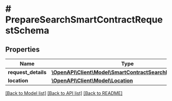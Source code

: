 # # PrepareSearchSmartContractRequestSchema

## Properties

Name | Type | Description | Notes
------------ | ------------- | ------------- | -------------
**request_details** | [**\OpenAPI\Client\Model\SmartContractSearchRequestDetails**](SmartContractSearchRequestDetails.md) |  | [optional]
**location** | [**\OpenAPI\Client\Model\Location**](Location.md) |  | [optional]

[[Back to Model list]](../../README.md#models) [[Back to API list]](../../README.md#endpoints) [[Back to README]](../../README.md)

